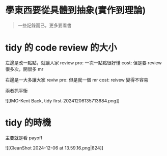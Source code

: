 
 # 學東西要從具體到抽象(實作到理論) 



> 一些記錄而已，更多要看書



# tidy 的 code review 的大小

左邊是改一點點，就讓人家 review
pro: 一次一點點很好懂
cost: 但是要 review 很多次，開很多 mr

右邊是一大多讓大家 reviw
pro: 但是就一個 mr
cost: reivew 變得不容易

兩者抓平衡

![[IMG-Kent Back, tidy first-20241206135713684.png]]


# tidy 的時機
主要就是看 payoff


![[CleanShot 2024-12-06 at 13.59.16.png|824]]